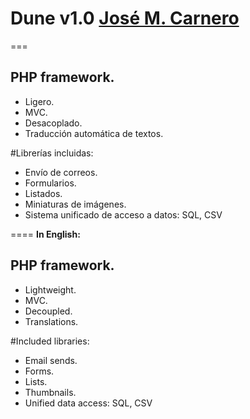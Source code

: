 # Dune v1.0 [José M. Carnero](http://sargazos.net)
===

## PHP framework.

- Ligero.
- MVC.
- Desacoplado.
- Traducción automática de textos.

#Librerías incluidas:

- Envío de correos.
- Formularios.
- Listados.
- Miniaturas de imágenes.
- Sistema unificado de acceso a datos: SQL, CSV

====
**In English:**

## PHP framework.

- Lightweight.
- MVC.
- Decoupled.
- Translations.

#Included libraries:

- Email sends.
- Forms.
- Lists.
- Thumbnails.
- Unified data access: SQL, CSV

